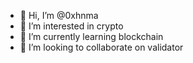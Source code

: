 - 👋 Hi, I’m @0xhnma
- 👀 I’m interested in crypto
- 🌱 I’m currently learning blockchain
- 💞️ I’m looking to collaborate on validator


<!---
0xhnma/0xhnma is a ✨ special ✨ repository because its `README.md` (this file) appears on your GitHub profile.
You can click the Preview link to take a look at your changes.
--->
